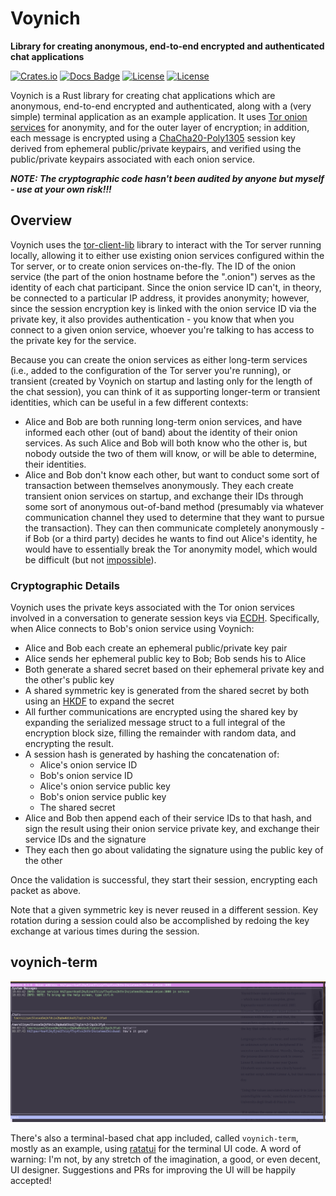 # Voynich

**Library for creating anonymous, end-to-end encrypted and authenticated chat applications**

[![Crates.io](https://img.shields.io/crates/v/voynich?style=flat-square)](https://crates.io/crates/tor-client-lib)
[![Docs Badge](https://img.shields.io/docsrs/voynich?logo=rust&style=flat-square)](https://docs.rs/crate/tor-client-lib/)
[![License](https://img.shields.io/badge/license-Apache%202.0-blue?style=flat-square)](LICENSE-APACHE)
[![License](https://img.shields.io/badge/license-MIT-blue?style=flat-square)](LICENSE-MIT)

Voynich is a Rust library for creating chat applications which are anonymous, end-to-end encrypted and authenticated, along with a (very simple) terminal application as an example application. It uses [Tor onion services](https://community.torproject.org/onion-services/overview/) for anonymity, and for the outer layer of encryption; in addition, each message is encrypted using a [ChaCha20-Poly1305](https://en.wikipedia.org/wiki/ChaCha20-Poly1305) session key derived from ephemeral public/private keypairs, and verified using the public/private keypairs associated with each onion service.

***NOTE: The cryptographic code hasn't been audited by anyone but myself - use at your own risk!!!***

## Overview

Voynich uses the [tor-client-lib](https://crates.io/crates/tor-client-lib) library to interact with the Tor server running locally, allowing it to either use existing onion services configured within the Tor server, or to create onion services on-the-fly. The ID of the onion service (the part of the onion hostname before the ".onion") serves as the identity of each chat participant. Since the onion service ID can't, in theory, be connected to a particular IP address, it provides anonymity; however, since the session encryption key is linked with the onion service ID via the private key, it also provides authentication - you know that when you connect to a given onion service, whoever you're talking to has access to the private key for the service.

Because you can create the onion services as either long-term services (i.e., added to the configuration of the Tor server you're running), or transient (created by Voynich on startup and lasting only for the length of the chat session), you can think of it as supporting longer-term or transient identities, which can be useful in a few different contexts:

- Alice and Bob are both running long-term onion services, and have informed each other (out of band) about the identity of their onion services. As such Alice and Bob will both know who the other is, but nobody outside the two of them will know, or will be able to determine, their identities.
- Alice and Bob don't know each other, but want to conduct some sort of transaction between themselves anonymously. They each create transient onion services on startup, and exchange their IDs through some sort of anonymous out-of-band method (presumably via whatever communication channel they used to determine that they want to pursue the transaction). They can then communicate completely anonymously - if Bob (or a third party) decides he wants to find out Alice's identity, he would have to essentially break the Tor anonymity model, which would be difficult (but not [impossible](https://en.wikipedia.org/wiki/Tor_(network)#Weaknesses)).

### Cryptographic Details

Voynich uses the private keys associated with the Tor onion services involved in a conversation to generate session keys via [ECDH](https://en.wikipedia.org/wiki/Elliptic-curve_Diffie%E2%80%93Hellman). Specifically, when Alice connects to Bob's onion service using Voynich:

- Alice and Bob each create an ephemeral public/private key pair
- Alice sends her ephemeral public key to Bob; Bob sends his to Alice
- Both generate a shared secret based on their ephemeral private key and the other's public key
- A shared symmetric key is generated from the shared secret by both using an [HKDF](https://en.wikipedia.org/wiki/HKDF) to expand the secret
- All further communications are encrypted using the shared key by expanding the serialized message struct to a full integral of the encryption block size, filling the remainder with random data, and encrypting the result.
- A session hash is generated by hashing the concatenation of:
  - Alice's onion service ID
  - Bob's onion service ID
  - Alice's onion service public key
  - Bob's onion service public key
  - The shared secret
- Alice and Bob then append each of their service IDs to that hash, and sign the result using their onion service private key, and exchange their service IDs and the signature
- They each then go about validating the signature using the public key of the other

Once the validation is successful, they start their session, encrypting each packet as above.

Note that a given symmetric key is never reused in a different session. Key rotation during a session could also be accomplished by redoing the key exchange at various times during the session.

## voynich-term

![voynich-term-screenshot](./voynich-term-screenshot.png)

There's also a terminal-based chat app included, called `voynich-term`, mostly as an example, using [ratatui](https://crates.io/crates/ratatui) for the terminal UI code. A word of warning: I'm not, by any stretch of the imagination, a good, or even decent, UI designer. Suggestions and PRs for improving the UI will be happily accepted!
